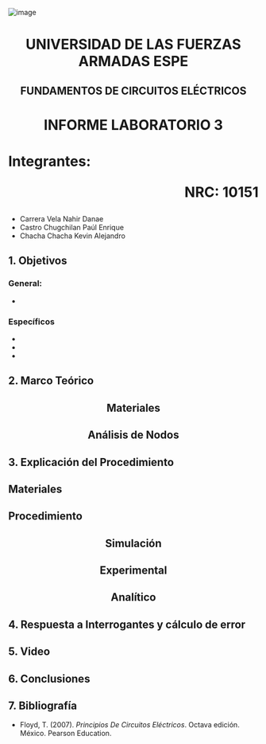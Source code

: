 ![image](https://user-images.githubusercontent.com/93786746/140656495-1e9017c5-1622-4145-a547-0ebbe5014f3d.png)
# <p align=center> UNIVERSIDAD DE LAS FUERZAS ARMADAS ESPE 
## <p align=center> FUNDAMENTOS DE CIRCUITOS ELÉCTRICOS
# <p align=center>  INFORME LABORATORIO 3
# Integrantes: <p align=right> NRC: 10151
* Carrera Vela Nahir Danae
* Castro Chugchilan Paúl Enrique
* Chacha Chacha Kevin Alejandro
## 1. Objetivos
  ### General: 
  * 
  ### Específicos
  *
  *
  *
## 2. Marco Teórico
  ## <p align=center> Materiales
  
  ## <p align=center> Análisis de Nodos

## 3. Explicación del Procedimiento
   ## Materiales

   ## Procedimiento

## <p align=center> Simulación

## <p align=center> Experimental
 
  ## <p align=center> Analítico


## 4. Respuesta a Interrogantes y cálculo de error


## 5. Video

## 6. Conclusiones
 
## 7. Bibliografía
 * Floyd, T. (2007). _Principios De Circuitos Eléctricos_. Octava edición. México. Pearson Education.
